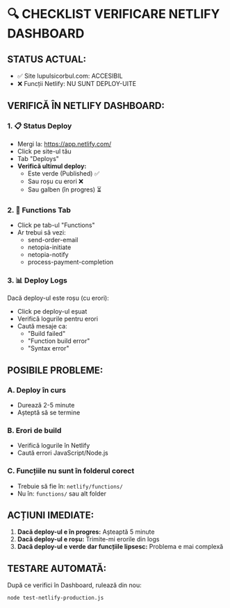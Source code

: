 # 🔍 CHECKLIST VERIFICARE NETLIFY DASHBOARD

## STATUS ACTUAL:

- ✅ Site lupulsicorbul.com: ACCESIBIL
- ❌ Funcții Netlify: NU SUNT DEPLOY-UITE

## VERIFICĂ ÎN NETLIFY DASHBOARD:

### 1. 📋 Status Deploy

- Mergi la: https://app.netlify.com/
- Click pe site-ul tău
- Tab "Deploys"
- **Verifică ultimul deploy:**
  - Este verde (Published) ✅
  - Sau roșu cu erori ❌
  - Sau galben (în progres) ⏳

### 2. 🔧 Functions Tab

- Click pe tab-ul "Functions"
- Ar trebui să vezi:
  - send-order-email
  - netopia-initiate
  - netopia-notify
  - process-payment-completion

### 3. 📊 Deploy Logs

Dacă deploy-ul este roșu (cu erori):

- Click pe deploy-ul eșuat
- Verifică logurile pentru erori
- Caută mesaje ca:
  - "Build failed"
  - "Function build error"
  - "Syntax error"

## POSIBILE PROBLEME:

### A. Deploy în curs

- Durează 2-5 minute
- Așteptă să se termine

### B. Erori de build

- Verifică logurile în Netlify
- Caută errori JavaScript/Node.js

### C. Funcțiile nu sunt în folderul corect

- Trebuie să fie în: `netlify/functions/`
- Nu în: `functions/` sau alt folder

## ACȚIUNI IMEDIATE:

1. **Dacă deploy-ul e în progres:** Așteaptă 5 minute
2. **Dacă deploy-ul e roșu:** Trimite-mi erorile din logs
3. **Dacă deploy-ul e verde dar funcțiile lipsesc:** Problema e mai complexă

## TESTARE AUTOMATĂ:

După ce verifici în Dashboard, rulează din nou:

```bash
node test-netlify-production.js
```
